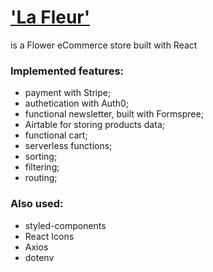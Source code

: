 # ['La Fleur']([https://www.example.com](https://la-fleur.netlify.app/))
is a Flower eCommerce store built with React


### Implemented features:

- payment with Stripe;
- authetication with Auth0;
- functional newsletter, built with Formspree;
- Airtable for storing products data;
- functional cart;
- serverless functions;
- sorting;
- filtering;
- routing;

### Also used:

- styled-components
- React Icons
- Axios
- dotenv


